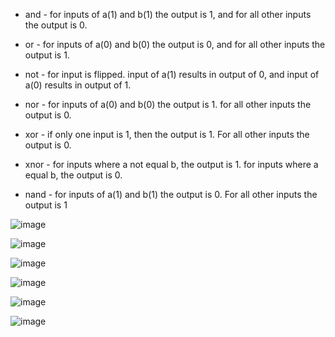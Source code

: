 * and - for inputs of a(1) and b(1) the output is 1, and for all other inputs the output is 0.

* or - for inputs of a(0) and b(0) the output is 0, and for all other inputs the output is 1.

* not - for input is flipped. input of a(1) results in output of 0, and input of a(0) results in output of 1.

* nor - for inputs of a(0) and b(0) the output is 1. for all other inputs the output is 0.

* xor - if only one input is 1, then the output is 1. For all other inputs the output is 0.

* xnor - for inputs where a not equal b, the output is 1. for inputs where a equal b, the output is 0.

* nand - for inputs of a(1) and b(1) the output is 0. For all other inputs the output is 1


![image](https://github.com/user-attachments/assets/57b56178-4d55-45c4-8a9c-b7483fecfd0e)

![image](https://github.com/user-attachments/assets/2c40c6c1-a5f1-4201-b15a-d35fa94fab37)

![image](https://github.com/user-attachments/assets/3926377e-f299-49a4-8fc3-650bf91940a1)

![image](https://github.com/user-attachments/assets/119a6f59-d56e-4acf-a42c-28e455bac622)

![image](https://github.com/user-attachments/assets/11949fcf-09c9-4bfc-8bb7-4327a68f139a)

![image](https://github.com/user-attachments/assets/b7061c14-779b-4d68-8e52-e947140c7783)
